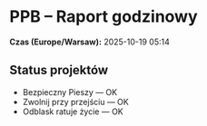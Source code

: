 # PPB – Raport godzinowy
**Czas (Europe/Warsaw):** 2025-10-19 05:14

## Status projektów
- Bezpieczny Pieszy — OK
- Zwolnij przy przejściu — OK
- Odblask ratuje życie — OK

